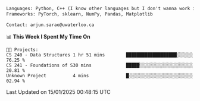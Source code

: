 ```txt
Languages: Python, C++ (I know other languages but I don't wanna work in em)
Frameworks: PyTorch, sklearn, NumPy, Pandas, Matplotlib

Contact: arjun.sarao@uwaterloo.ca
```

<!--START_SECTION:waka-->
📊 **This Week I Spent My Time On** 

```text
🐱‍💻 Projects: 
CS 240 - Data Structures 1 hr 51 mins        ███████████████████░░░░░░   76.25 % 
CS 241 - Foundations of S30 mins             █████░░░░░░░░░░░░░░░░░░░░   20.81 % 
Unknown Project          4 mins              █░░░░░░░░░░░░░░░░░░░░░░░░   02.94 % 
```


 Last Updated on 15/01/2025 00:48:15 UTC
<!--END_SECTION:waka-->
